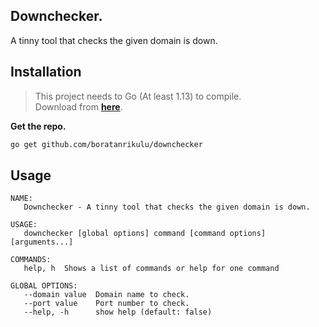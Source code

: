 ## Downchecker.

A tinny tool that checks the given domain is down.

## Installation

> This project needs to Go (At least 1.13) to compile.  
  Download from [**here**](https://golang.org/dl/).

**Get the repo.**

```bash
go get github.com/boratanrikulu/downchecker
```

## Usage

```
NAME:
   Downchecker - A tinny tool that checks the given domain is down.

USAGE:
   downchecker [global options] command [command options] [arguments...]

COMMANDS:
   help, h  Shows a list of commands or help for one command

GLOBAL OPTIONS:
   --domain value  Domain name to check.
   --port value    Port number to check.
   --help, -h      show help (default: false)

```
